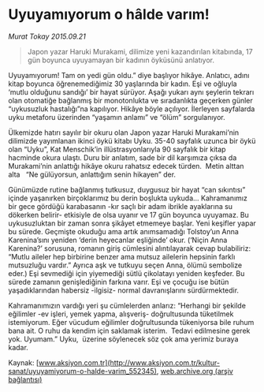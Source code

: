 # Uyuyamıyorum o hâlde varım!

*Murat Tokay 2015.09.21*

<div class="pNewsDetailMainContent ctx_content" itemprop="articleBody">
 <blockquote>
  <p>
   Japon yazar Haruki Murakami, dilimize yeni kazandırılan kitabında, 17 gün boyunca uyuyamayan bir kadının öyküsünü anlatıyor.
  </p>
 </blockquote>
 <p>
  Uyuyamıyorum! Tam on yedi gün oldu.” diye başlıyor hikâye. Anlatıcı, adını kitap boyunca öğrenemediğimiz 30 yaşlarında bir kadın. Eşi ve oğluyla ‘mutlu olduğunu sandığı’ bir hayat sürüyor. Aşağı yukarı aynı şeylerin tekrarı olan otomatiğe bağlanmış bir monotonlukta ve sıradanlıkta geçerken günler “uykusuzluk hastalığı”na kapılıyor. Hikâye böyle açılıyor. İlerleyen sayfalarda uyku metaforu üzerinden “yaşamın anlamı” ve “ölüm” sorgulanıyor.
 </p>
 <p>
  Ülkemizde hatırı sayılır bir okuru olan Japon yazar Haruki Murakami’nin dilimizde yayımlanan ikinci öykü kitabı Uyku. 35-40 sayfalık uzunca bir öykü olan “Uyku”, Kat Menschik’in illüstrasyonlarıyla 90 sayfalık bir kitap hacminde okura ulaştı. Duru bir anlatım, sade bir dil karşımıza çıksa da Murakami’nin anlattığı hikâye okuru rahatsız edecek türden.  Metin alttan alta   “Ne gülüyorsun, anlattığım senin hikayen” der.
 </p>
 <p>
  Günümüzde rutine bağlanmış tutkusuz, duygusuz bir hayat “can sıkıntısı” içinde yaşanırken birçoklarımız bu derin boşlukta uykuda... Kahramanımız bir gece gördüğü karabasanın -kır saçlı bir adam ibrikle ayaklarına su dökerken belirir- etkisiyle de olsa uyanır ve 17 gün boyunca uyuyamaz. Bu uykusuzluktan bir zaman sonra şikâyet etmemeye başlar. Yeni keşifler yapar bu sürede. Geçmişte okuduğu ama artık anımsamadığı Tolstoy’un Anna Karenina’sını yeniden ‘derin heyecanlar eşliğinde’ okur. (‘Niçin Anna Karenina?’ sorusuna, romanın giriş cümlesini alıntılayarak cevap bulabiliriz: “Mutlu aileler hep birbirine benzer ama mutsuz ailelerin hepsinin farklı mutsuzluğu vardır.” Ayrıca aşk ve tutkuyu seçen Anna, ölümü sembolize eder.) Eşi sevmediği için yiyemediği sütlü çikolatayı yeniden keşfeder. Bu sürede zamanın genişlediğinin farkına varır. Eşi ve çocuğu ise bütün yaşadıklarından habersiz -ilgisiz- normal davranışlarını sürdürmektedir.
 </p>
 <p>
  Kahramanımızın vardığı yeri şu cümlelerden anlarız: “Herhangi bir şekilde eğilimler -ev işleri, yemek yapma, alışveriş- doğrultusunda tüketilmek istemiyorum. Eğer vücudum eğilimler doğrultusunda tükeniyorsa bile ruhum bana ait. O ruhu da kendim için saklamak isterim.  Tedavi edilmesine gerek yok. Uyumam.” Uyku,  üzerine söylenecek söz çok ama yerimiz buraya kadar.
 </p>
</div>


Kaynak: [www.aksiyon.com.tr](http://www.aksiyon.com.tr/kultur-sanat/uyuyamiyorum-o-halde-varim_552345), [web.archive.org (arşiv bağlantısı)](http://web.archive.org/web/20160109200936/http://www.aksiyon.com.tr/kultur-sanat/uyuyamiyorum-o-halde-varim_552345)
